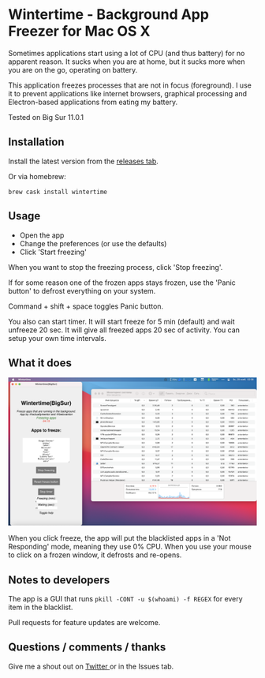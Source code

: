 # Wintertime - Background App Freezer for Mac OS X

Sometimes applications start using a lot of CPU (and thus battery) for no apparent reason. It sucks when you are at home, but it sucks more when you are on the go, operating on battery.

This application freezes processes that are not in focus (foreground). I use it to prevent applications like internet browsers, graphical processing and Electron-based applications from eating my battery.

Tested on Big Sur 11.0.1

## Installation

Install the latest version from the [releases tab]( https://github.com/belovanton/wintertime-mac-background-freezer/releases ). 

Or via homebrew:

```shell
brew cask install wintertime
```

## Usage

- Open the app
- Change the preferences (or use the defaults)
- Click 'Start freezing'

When you want to stop the freezing process, click 'Stop freezing'.

If for some reason one of the frozen apps stays frozen, use the 'Panic button' to defrost everything on your system.

Command + shift + space toggles Panic button.

You also can start timer. It will start freeze for 5 min (default) and wait unfreeze 20 sec. It will give all freezed apps 20 sec of activity. You can setup your own time intervals.

## What it does

![ App Demo ]( ./src/demo.png )

When you click freeze, the app will put the blacklisted apps in a 'Not Responding' mode, meaning they use 0% CPU. When you use your mouse to click on a frozen window, it defrosts and re-opens.


## Notes to developers

The app is a GUI that runs `pkill -CONT -u $(whoami) -f REGEX` for every item in the blacklist.

Pull requests for feature updates are welcome.

## Questions / comments / thanks

Give me a shout out on [ Twitter ]( a.belov@kt-team.de ) or in the Issues tab.